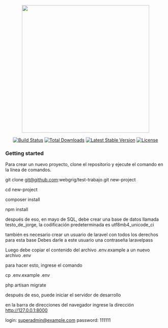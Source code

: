 <p align="center"><a href="https://laravel.com" target="_blank"><img src="https://raw.githubusercontent.com/laravel/art/master/logo-lockup/5%20SVG/2%20CMYK/1%20Full%20Color/laravel-logolockup-cmyk-red.svg" width="400"></a></p>

<p align="center">
<a href="https://travis-ci.org/laravel/framework"><img src="https://travis-ci.org/laravel/framework.svg" alt="Build Status"></a>
<a href="https://packagist.org/packages/laravel/framework"><img src="https://img.shields.io/packagist/dt/laravel/framework" alt="Total Downloads"></a>
<a href="https://packagist.org/packages/laravel/framework"><img src="https://img.shields.io/packagist/v/laravel/framework" alt="Latest Stable Version"></a>
<a href="https://packagist.org/packages/laravel/framework"><img src="https://img.shields.io/packagist/l/laravel/framework" alt="License"></a>
</p>

### Getting started

Para crear un nuevo proyecto, clone el repositorio y ejecute el comando en la línea de comandos.

git clone git@github.com:webgrig/test-trabajo.git new-project

cd new-project

composer install

npm install

después de eso, en mayo de SQL, debe crear una base de datos llamada testo_de_jorge, la codificación predeterminada es utf8mb4_unicode_ci

también es necesario crear un usuario de laravel con todos los derechos para esta base
Debes darle a este usuario una contraseña laravelpass

Luego debe copiar el contenido del archivo .env.example a un nuevo archivo .env

para hacer esto, ingrese el comando

cp .env.example .env

php artisan migrate

después de eso, puede iniciar el servidor de desarrollo

en la barra de direcciones del navegador ingrese la dirección http://127.0.0.1:8000

login: superadmin@example.com
password: 111111
